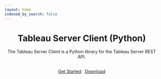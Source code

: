 ```yaml
---
layout: home
indexed_by_search: false
---
```


<header class="jumbotron hero-spacer text-center">
    <h1>Tableau Server Client (Python)</h1>
    <p>The Tableau Server Client is a Python library for the Tableau Server REST API.</p>
    <br />
    <a class="btn btn-primary btn-lg" href="{{ site.baseurl }}/docs" role="button">Get Started</a>&nbsp;&nbsp;
    <a class="btn btn-primary btn-lg" href="https://github.com/tableau/server-client-python/archive/v0.7.zip" role="button">Download</a>
</header>

